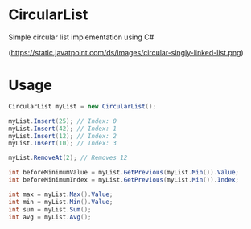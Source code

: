# CircularList
Simple circular list implementation using C#

(https://static.javatpoint.com/ds/images/circular-singly-linked-list.png)

# Usage

```csharp
CircularList myList = new CircularList();

myList.Insert(25); // Index: 0
myList.Insert(42); // Index: 1
myList.Insert(12); // Index: 2
myList.Insert(10); // Index: 3

myList.RemoveAt(2); // Removes 12

int beforeMinimumValue = myList.GetPrevious(myList.Min()).Value;
int beforeMinimumIndex = myList.GetPrevious(myList.Min()).Index;

int max = myList.Max().Value;
int min = myList.Min().Value;
int sum = myList.Sum();
int avg = myList.Avg();
